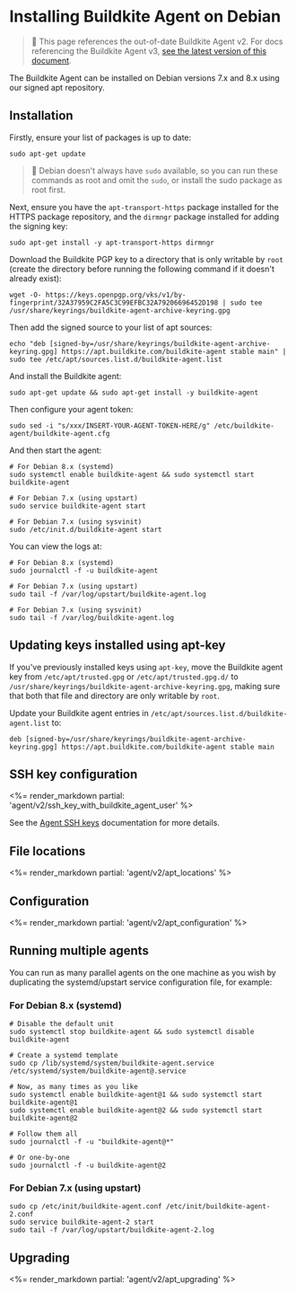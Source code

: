 # Installing Buildkite Agent on Debian

> 🚧 This page references the out-of-date Buildkite Agent v2.
> For docs referencing the Buildkite Agent v3, <a href="/docs/agent/v3/debian">see the latest version of this document</a>.

The Buildkite Agent can be installed on Debian versions 7.x and 8.x using our signed apt repository.

## Installation

Firstly, ensure your list of packages is up to date:

```shell
sudo apt-get update
```

> 📘
> Debian doesn't always have <code>sudo</code> available, so you can run these commands as root and omit the <code>sudo</code>, or install the sudo package as root first.

Next, ensure you have the `apt-transport-https` package installed for the HTTPS package repository, and the `dirmngr` package installed for adding the signing key:

```shell
sudo apt-get install -y apt-transport-https dirmngr
```

Download the Buildkite PGP key to a directory that is only writable by `root` (create the directory before running the following command if it doesn't already exist):

```shell
wget -O- https://keys.openpgp.org/vks/v1/by-fingerprint/32A37959C2FA5C3C99EFBC32A79206696452D198 | sudo tee /usr/share/keyrings/buildkite-agent-archive-keyring.gpg
```

Then add the signed source to your list of apt sources:

```shell
echo "deb [signed-by=/usr/share/keyrings/buildkite-agent-archive-keyring.gpg] https://apt.buildkite.com/buildkite-agent stable main" | sudo tee /etc/apt/sources.list.d/buildkite-agent.list
```

And install the Buildkite agent:

```shell
sudo apt-get update && sudo apt-get install -y buildkite-agent
```

Then configure your agent token:

```shell
sudo sed -i "s/xxx/INSERT-YOUR-AGENT-TOKEN-HERE/g" /etc/buildkite-agent/buildkite-agent.cfg
```

And then start the agent:

```shell
# For Debian 8.x (systemd)
sudo systemctl enable buildkite-agent && sudo systemctl start buildkite-agent

# For Debian 7.x (using upstart)
sudo service buildkite-agent start

# For Debian 7.x (using sysvinit)
sudo /etc/init.d/buildkite-agent start
```

You can view the logs at:

```shell
# For Debian 8.x (systemd)
sudo journalctl -f -u buildkite-agent

# For Debian 7.x (using upstart)
sudo tail -f /var/log/upstart/buildkite-agent.log

# For Debian 7.x (using sysvinit)
sudo tail -f /var/log/buildkite-agent.log
```

## Updating keys installed using apt-key

If you've previously installed keys using `apt-key`, move the Buildkite agent key from `/etc/apt/trusted.gpg` or `/etc/apt/trusted.gpg.d/` to `/usr/share/keyrings/buildkite-agent-archive-keyring.gpg`, making sure that both that file and directory are only writable by `root`.

Update your Buildkite agent entries in `/etc/apt/sources.list.d/buildkite-agent.list` to:

```shell
deb [signed-by=/usr/share/keyrings/buildkite-agent-archive-keyring.gpg] https://apt.buildkite.com/buildkite-agent stable main
```

## SSH key configuration

<%= render_markdown partial: 'agent/v2/ssh_key_with_buildkite_agent_user' %>

See the [Agent SSH keys](/docs/agent/v2/ssh-keys) documentation for more details.

## File locations

<%= render_markdown partial: 'agent/v2/apt_locations' %>

## Configuration

<%= render_markdown partial: 'agent/v2/apt_configuration' %>

## Running multiple agents

You can run as many parallel agents on the one machine as you wish by duplicating the systemd/upstart service configuration file, for example:

### For Debian 8.x (systemd)

```shell
# Disable the default unit
sudo systemctl stop buildkite-agent && sudo systemctl disable buildkite-agent

# Create a systemd template
sudo cp /lib/systemd/system/buildkite-agent.service /etc/systemd/system/buildkite-agent@.service

# Now, as many times as you like
sudo systemctl enable buildkite-agent@1 && sudo systemctl start buildkite-agent@1
sudo systemctl enable buildkite-agent@2 && sudo systemctl start buildkite-agent@2

# Follow them all
sudo journalctl -f -u "buildkite-agent@*"

# Or one-by-one
sudo journalctl -f -u buildkite-agent@2
```

### For Debian 7.x (using upstart)

```shell
sudo cp /etc/init/buildkite-agent.conf /etc/init/buildkite-agent-2.conf
sudo service buildkite-agent-2 start
sudo tail -f /var/log/upstart/buildkite-agent-2.log
```

## Upgrading

<%= render_markdown partial: 'agent/v2/apt_upgrading' %>

